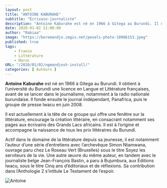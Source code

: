```yaml
---
layout: post 
title: "ANTOINE KABURAHE"
subtitle: "Écrivain-journaliste"
description: "Antoine Kaburahe est né en 1966 à Gitega au Burundi. Il obtient à l’université du Burundi une licence en Langue et Littérature françaises, avant de se lancer dans le journalisme, notamment à la radio nationale burundaise. Il fonde ensuite le journal indépendant, Panafrica, puis le groupe de presse Iwacu en juin 2008. "
date: 2020-01-02 12:00:00
author: "Rabiaa"
image: "https://boremandjo.imgix.net/pexels-photo-10906153.jpeg"
published: true
tags:
    - France 
    - Littérature
    - Maroc
URL: "/2020/01/02/ngmandjosh-install/"
categories: [ Auteurs ]
---
```


**Antoine Kaburahe** est né en 1966 à Gitega au Burundi. Il obtient à l’université du Burundi une licence en Langue et Littérature françaises, avant de se lancer dans le journalisme, notamment à la radio nationale burundaise. Il fonde ensuite le journal indépendant, Panafrica, puis le groupe de presse Iwacu en juin 2008.

Il est actuellement à la tête de ce groupe qui offre une fenêtre sur la littérature, encourage la création littéraire, en consacrant notamment ses pages aux écrivains des Grands Lacs africains. Il est à l’origine et accompagne la naissance de tous les prix littéraires du Burundi.

Actif dans le domaine de la littérature depuis sa jeunesse, il est notamment l’auteur d’une série d’entretiens avec l’archevêque Simon Ntamwana, ouvrage paru chez Le Roseau Vert (Bruxelles) sous le titre Soyez les serviteurs de la vie. Une autre œuvre du même auteur, en tandem avec le journaliste belge Jean-François Bastin, a paru à Bujumbura, aux Éditions Iwacu, sous le titre Cinq ans d’éditoriaux et de réflexions. Sa contribution dans l’Anthologie 2 s’intitule Le Testament de l’espoir. 

![Antoine](https://boremandjo.imgix.net/10-0.jpg)

